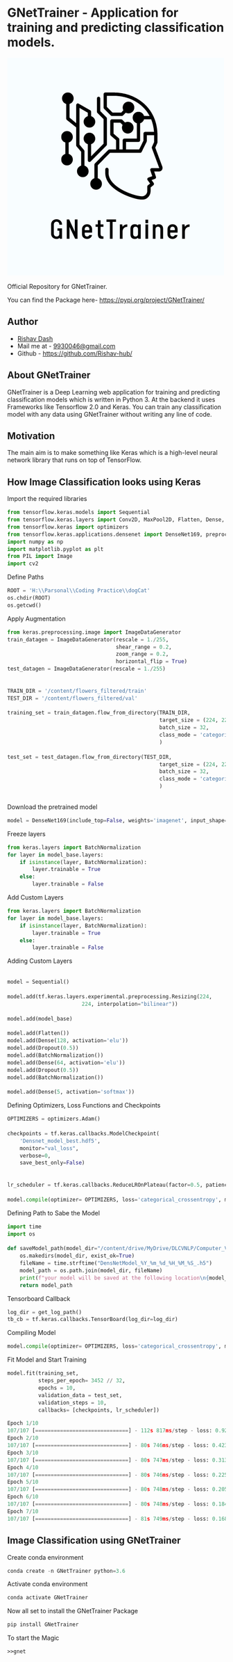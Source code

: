 # GNetTrainer - Application for training and predicting classification models.

![gnetimage](GNetTrainer/static/css/assets/img/GNet.png)

Official Repository for GNetTrainer.

You can find the Package here- https://pypi.org/project/GNetTrainer/

## Author

- [Rishav Dash](https://www.linkedin.com/in/rishdash/)
- Mail me at - 9930046@gmail.com
- Github - https://github.com/Rishav-hub/

## About GNetTrainer

GNetTrainer is a Deep Learning web application for training and predicting classification models which is written in Python 3. At the backend it uses Frameworks like Tensorflow 2.0 and Keras. You can train any classification model with any data using GNetTrainer without writing any line of code.

## Motivation

The main aim is to make something like Keras which is a high-level neural network library that runs on top of TensorFlow.

## How Image Classification looks using Keras

Import the required libraries

```python
from tensorflow.keras.models import Sequential
from tensorflow.keras.layers import Conv2D, MaxPool2D, Flatten, Dense, Dropout
from tensorflow.keras import optimizers
from tensorflow.keras.applications.densenet import DenseNet169, preprocess_input, decode_predictions
import numpy as np
import matplotlib.pyplot as plt
from PIL import Image
import cv2
```
Define Paths
```python
ROOT = 'H:\\Parsonal\\Coding Practice\\dogCat'
os.chdir(ROOT)
os.getcwd()
```

Apply Augmentation
```python
from keras.preprocessing.image import ImageDataGenerator
train_datagen = ImageDataGenerator(rescale = 1./255, 
                                   shear_range = 0.2,
                                   zoom_range = 0.2,
                                   horizontal_flip = True)
test_datagen = ImageDataGenerator(rescale = 1./255)


TRAIN_DIR = '/content/flowers_filtered/train'
TEST_DIR = '/content/flowers_filtered/val'

training_set = train_datagen.flow_from_directory(TRAIN_DIR, 
                                                 target_size = (224, 224),
                                                 batch_size = 32,
                                                 class_mode = 'categorical'
                                                 )

test_set = test_datagen.flow_from_directory(TEST_DIR, 
                                                 target_size = (224, 224),
                                                 batch_size = 32,
                                                 class_mode = 'categorical'
                                                 )
                                        
```
Download the pretrained model

```python
model = DenseNet169(include_top=False, weights='imagenet', input_shape=(224, 224, 3))
```

Freeze layers
```python   
from keras.layers import BatchNormalization
for layer in model_base.layers:
    if isinstance(layer, BatchNormalization):
        layer.trainable = True
    else:
        layer.trainable = False
```

Add Custom Layers

```python
from keras.layers import BatchNormalization
for layer in model_base.layers:
    if isinstance(layer, BatchNormalization):
        layer.trainable = True
    else:
        layer.trainable = False
```
Adding Custom Layers

```python

model = Sequential()

model.add(tf.keras.layers.experimental.preprocessing.Resizing(224, 
                        224, interpolation="bilinear")) 

model.add(model_base)

model.add(Flatten())
model.add(Dense(128, activation='elu'))
model.add(Dropout(0.5))
model.add(BatchNormalization())
model.add(Dense(64, activation='elu'))
model.add(Dropout(0.5))
model.add(BatchNormalization())

model.add(Dense(5, activation='softmax'))
```

Defining Optimizers, Loss Functions and Checkpoints
```python
OPTIMIZERS = optimizers.Adam()

checkpoints = tf.keras.callbacks.ModelCheckpoint(
    'Densnet_model_best.hdf5',
    monitor="val_loss",
    verbose=0,
    save_best_only=False)


lr_scheduler = tf.keras.callbacks.ReduceLROnPlateau(factor=0.5, patience=5) 

model.compile(optimizer= OPTIMIZERS, loss='categorical_crossentropy', metrics=['acc'])
```
Defining Path to Sabe the Model
```python
import time
import os

def saveModel_path(model_dir="/content/drive/MyDrive/DLCVNLP/Computer_Vision/SAVED_MODELS"):
    os.makedirs(model_dir, exist_ok=True)
    fileName = time.strftime("DensNetModel_%Y_%m_%d_%H_%M_%S_.h5")    
    model_path = os.path.join(model_dir, fileName)
    print(f"your model will be saved at the following location\n{model_path}")
    return model_path
```

Tensorboard Callback

```python
log_dir = get_log_path()
tb_cb = tf.keras.callbacks.TensorBoard(log_dir=log_dir)
```

Compiling Model
```python
model.compile(optimizer= OPTIMIZERS, loss='categorical_crossentropy', metrics=['acc'])
```
Fit Model and Start Training

```python
model.fit(training_set, 
          steps_per_epoch= 3452 // 32, 
          epochs = 10,
          validation_data = test_set,
          validation_steps = 10,
          callbacks= [checkpoints, lr_scheduler])
```
```python
Epoch 1/10
107/107 [==============================] - 112s 817ms/step - loss: 0.9201 - acc: 0.6760 - val_loss: 0.5511 - val_acc: 0.8313
Epoch 2/10
107/107 [==============================] - 80s 746ms/step - loss: 0.4234 - acc: 0.8681 - val_loss: 0.3199 - val_acc: 0.8906
Epoch 3/10
107/107 [==============================] - 80s 747ms/step - loss: 0.3139 - acc: 0.9056 - val_loss: 0.2199 - val_acc: 0.9281
Epoch 4/10
107/107 [==============================] - 80s 746ms/step - loss: 0.2258 - acc: 0.9330 - val_loss: 0.2631 - val_acc: 0.9062
Epoch 5/10
107/107 [==============================] - 80s 748ms/step - loss: 0.2054 - acc: 0.9336 - val_loss: 0.2168 - val_acc: 0.9219
Epoch 6/10
107/107 [==============================] - 80s 748ms/step - loss: 0.1848 - acc: 0.9424 - val_loss: 0.3004 - val_acc: 0.9094
Epoch 7/10
107/107 [==============================] - 81s 749ms/step - loss: 0.1687 - acc: 0.9515 - val_loss: 0.2496 - val_acc: 0.9312
```

## Image Classification using GNetTrainer

Create conda environment

```python
conda create -n GNetTrainer python=3.6
```

Activate conda environment

```python
conda activate GNetTrainer
```

Now all set to install the GNetTrainer Package 
```python
pip install GNetTrainer
```
To start the Magic
```terminal
>>gnet
```


